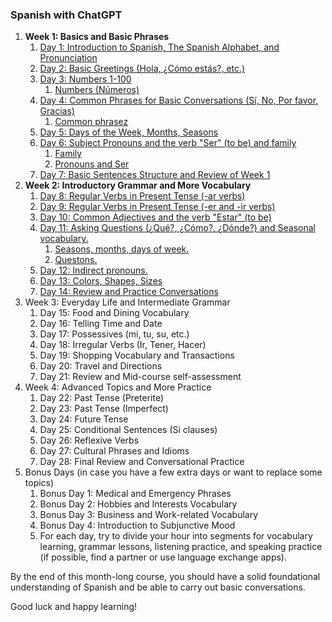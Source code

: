 ### Spanish with ChatGPT

1. **Week 1: Basics and Basic Phrases**
    1. [Day 1: Introduction to Spanish, The Spanish Alphabet, and Pronunciation](day1)
    2. [Day 2: Basic Greetings (Hola, ¿Cómo estás?, etc.)](day2)
    3. [Day 3: Numbers 1-100](day3)
        1. [Numbers (Números)](day3/numbers.md)
    4. [Day 4: Common Phrases for Basic Conversations (Sí, No, Por favor, Gracias)](day4)
        1. [Common phrasez](day4/common_phrases.md)
    5. [Day 5: Days of the Week, Months, Seasons](day5)
    6. [Day 6: Subject Pronouns and the verb "Ser" (to be) and family](day6)
        1. [Family](day6/family.md)
        2. [Pronouns and Ser](day6/pronouns_and_verb_Ser.md)
    7. [Day 7: Basic Sentences Structure and Review of Week 1](day7/sentence_structure.md)
2. **Week 2: Introductory Grammar and More Vocabulary**
    1. [Day 8: Regular Verbs in Present Tense (-ar verbs)](day8/regular_verbs.md)
    2. [Day 9: Regular Verbs in Present Tense (-er and -ir verbs)](day9/Regular_Verbs_in_Present_Tense_(er_and_ir_verbs).md)
    3. [Day 10: Common Adjectives and the verb "Estar" (to be)](day10/estar.md)
    4. [Day 11: Asking Questions (¿Qué?, ¿Cómo?, ¿Dónde?) and Seasonal vocabulary.](day11)
        1. [Seasons, months, days of week.](day11/seasons_days_months.md)
        2. [Questons.](day11/questions.md)
    5. [Day 12: Indirect pronouns.](day12/indirect_pronouns.md)
    6. [Day 13: Colors, Shapes, Sizes](day13/Colors_Shapes_Sizes.md)
    7. [Day 14: Review and Practice Conversations](day14/review.md)
3. Week 3: Everyday Life and Intermediate Grammar
    1. Day 15: Food and Dining Vocabulary
    2. Day 16: Telling Time and Date
    3. Day 17: Possessives (mi, tu, su, etc.)
    4. Day 18: Irregular Verbs (Ir, Tener, Hacer)
    5. Day 19: Shopping Vocabulary and Transactions
    6. Day 20: Travel and Directions
    7. Day 21: Review and Mid-course self-assessment
4. Week 4: Advanced Topics and More Practice
    1. Day 22: Past Tense (Preterite)
    2. Day 23: Past Tense (Imperfect)
    3. Day 24: Future Tense
    4. Day 25: Conditional Sentences (Si clauses)
    5. Day 26: Reflexive Verbs
    6. Day 27: Cultural Phrases and Idioms
    7. Day 28: Final Review and Conversational Practice
5. Bonus Days (in case you have a few extra days or want to replace some topics)
    1. Bonus Day 1: Medical and Emergency Phrases
    2. Bonus Day 2: Hobbies and Interests Vocabulary
    3. Bonus Day 3: Business and Work-related Vocabulary
    4. Bonus Day 4: Introduction to Subjunctive Mood
    5. For each day, try to divide your hour into segments for vocabulary learning, grammar lessons, listening practice, and speaking practice (if possible, find a partner or use language exchange apps).

By the end of this month-long course, you should have a solid foundational understanding of Spanish and be able to carry out basic conversations.

Good luck and happy learning!